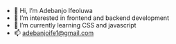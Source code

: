 - 👋 Hi, I’m Adebanjo Ifeoluwa
- 👀 I’m interested in frontend and backend development
- 🌱 I’m currently learning CSS and javascript 
- 📫 adebanjoife1@gmail.com

<!---
Clemshot123/Clemshot123 is a ✨ special ✨ repository because its `README.md` (this file) appears on your GitHub profile.
You can click the Preview link to take a look at your changes.
--->
